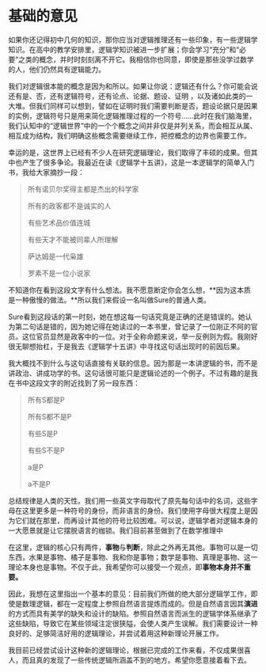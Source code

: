 # 基础的意见

如果你还记得初中几何的知识，那你应当对逻辑推理还有一些印象，有一些逻辑学知识。在高中的教学安排里，逻辑学知识被进一步扩展；你会学习“充分”和“必要”之类的概念，并时时刻刻离不开它。我相信你也同意，即使是那些没学过数学的人，他们仍然具有逻辑能力。

我们对逻辑很本能的概念是因为和所以。如果让你说：逻辑还有什么？你可能会说还有是、否，还有逻辑符号，还有论点、论据、题设、证明 ，以及诸如此类的一大堆。但我们同样可以想到，譬如在证明时我们需要判断是否，题设论据只是因果的实例，逻辑符号只是用来简化逻辑推理过程的一个符号……此时在我们脑海里，我们认知中的“逻辑世界”中的一个个概念之间并非仅是并列关系，而会相互从属、相互成为结构，我们明确这些概念需要继续工作，把控概念的边界也需要工作。

幸运的是，这世界上已经有不少人在研究逻辑理论，我们取得了丰硕的成果。但其中也产生了很多争论。我最近在读《逻辑学十五讲》，这是一本逻辑学的简单入门书，我给大家摘抄一段：

> 所有诺贝尔奖得主都是杰出的科学家
>
> 所有的政客都不是诚实的人
>
> 有些艺术品价值连城
>
> 有些天才不能被同辈人所理解
>
> 萨达姆是一代枭雄
>
> 罗素不是一位小说家

不知道你在看到这段文字有什么想法。我不愿意断定你会怎么想，**因为这本质是一种傲慢的做法。**所以我们来假设一名叫做Sure的普通人类。

Sure看到这段话的第一时刻，她在想这每一句话究竟是正确的还是错误的。她认为第二句话是错的，因为她记得在她读过的一本书里，曾记录了一位刚正不阿的官员。这位官员显然是政客中的一位。对于全称命题来说，举一反例则为假。我刚好很无聊想抬杠，于是我去《逻辑学十五讲》中寻找这句话出现时的前因后果。

我大概找不到什么与这句话直接有关联的信息。因为那是一本讲逻辑的书，而不是讲政治、讲成功学的书。这句话很可能只是逻辑论述的一个例子。不过有趣的是我在书中这段文字的附近找到了另一段东西：

> 所有S都是P
>
> 所有S都不是P
>
> 有些S是P
>
> 有些S不是P
> 
> a是P
>
> a不是P

总结规律是人类的天性。我们用一些英文字母取代了原先每句话中的名词，这些字母在这里更多是一种符号的身份，而非语言的身份。我们使用字母很大程度上是因为它们就在那里，而再设计其他的符号比较困难。可以说，逻辑学者对逻辑本身的一大愿景就是让它摆脱语言的枷锁。我们目前甚至做到了在数学推理中

在这里，逻辑的核心只有两件，**事物**与**判断**，除此之外再无其他。事物可以是一切东西，水果是事物、橘子是事物、我和你是事物；数学是事物、真理是事物、这一理论本身也是事物。不仅于此，我希望你可以接受一个观点，即**事物本身并不重要。**

因此，我想在这里指出一个基本的意见：目前我们所做的绝大部分逻辑学工作，即使是数理逻辑，都在一定程度上参照自然语言提炼而成的。但是自然语言因其**演进**的方式而具有美学的缺失和设计的缺陷。参照自然语言而派生的逻辑学体系继承了这些缺陷，导致它在某些领域注定很狭隘，会使人类产生误解。我们需要设计一种良好的、足够简洁好用的逻辑理论，并尝试着用这种新理论开展工作。

我目前已经尝试设计这种新的逻辑理论，根据已完成的工作来看，不仅成果很喜人，而且真的发现了一些传统逻辑所涵盖不到的地方。希望你愿意接着看下去。





